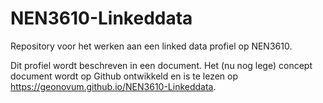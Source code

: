 # NEN3610-Linkeddata
Repository voor het werken aan een linked data profiel op NEN3610.

Dit profiel wordt beschreven in een document. Het (nu nog lege) concept document wordt op Github ontwikkeld en is te lezen op https://geonovum.github.io/NEN3610-Linkeddata. 
